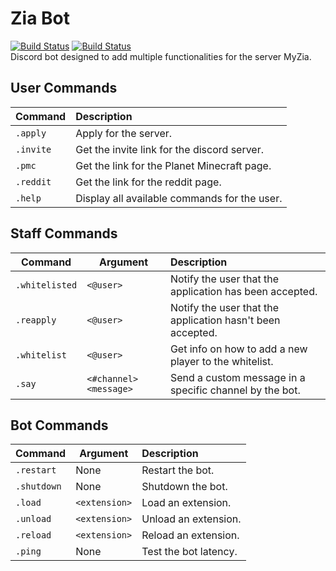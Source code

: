 # Zia Bot

[![Build Status](https://cdn.discordapp.com/attachments/767209780170457099/769020901013979187/python-version.png)](https://www.python.org/downloads/release/python-376/) [![Build Status](https://cdn.discordapp.com/attachments/767209780170457099/769020921771458600/discordpy-version.png)](https://github.com/Rapptz/discord.py/tree/v1.5.0)
<br>
Discord bot designed to add multiple functionalities for the server MyZia.

## User Commands

Command | Description
--- | :--
`.apply` | Apply for the server.
`.invite` | Get the invite link for the discord server.
`.pmc` | Get the link for the Planet Minecraft page.
`.reddit` | Get the link for the reddit page.
`.help` | Display all available commands for the user.

## Staff Commands
Command | Argument | Description
--- | --- | :--
`.whitelisted` | `<@user>` | Notify the user that the application has been accepted.
`.reapply` | `<@user>` | Notify the user that the application hasn't been accepted.
`.whitelist` | `<@user>` | Get info on how to add a new player to the whitelist.
`.say` | `<#channel> <message>` | Send a custom message in a specific channel by the bot.

## Bot Commands

Command | Argument | Description
--- | --- | :--
`.restart` | None | Restart the bot.
`.shutdown` | None | Shutdown the bot.
`.load` | `<extension>` | Load an extension.
`.unload` | `<extension>` | Unload an extension.
`.reload` | `<extension>` | Reload an extension.
`.ping` | None | Test the bot latency.
